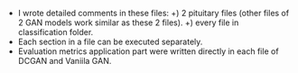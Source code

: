- I wrote detailed comments in these files:
+) 2 pituitary files (other files of 2 GAN models work similar as these 2 files).
+) every file in classification folder.
- Each section in a file can be executed separately.
- Evaluation metrics application part were written directly in each file of DCGAN and Vaniila GAN.
